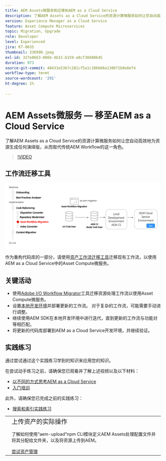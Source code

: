 ```yaml
---
title: AEM Assets微服务和迁移到AEM as a Cloud Service
description: 了解AEM Assets as a Cloud Service的资源计算微服务如何让您自动高效地为资源生成任何演绎版，从而取代传统AEM Workflow的这一角色。
version: Experience Manager as a Cloud Service
feature: Asset Compute Microservices
topic: Migration, Upgrade
role: Developer
level: Experienced
jira: KT-8635
thumbnail: 336990.jpeg
exl-id: 327e8663-086b-4b31-b159-a0cf30480b45
duration: 973
source-git-commit: 48433a5367c281cf5a1c106b08a1306f1b0e8ef4
workflow-type: tm+mt
source-wordcount: '291'
ht-degree: 1%

---
```


# AEM Assets微服务 — 移至AEM as a Cloud Service

了解AEM Assets as a Cloud Service的资源计算微服务如何让您自动高效地为资源生成任何演绎版，从而取代传统AEM Workflow的这一角色。

>[!VIDEO](https://video.tv.adobe.com/v/336990?quality=12&learn=on)

## 工作流迁移工具

![资产工作流迁移工具](./assets/asset-workflow-migration.png)

作为重构代码库的一部分，请使用[资产工作流迁移工具](https://experienceleague.adobe.com/docs/experience-manager-cloud-service/moving/refactoring-tools/asset-workflow-migration-tool.html?lang=zh-Hans)迁移现有工作流，以使用AEM as a Cloud Service中的Asset Compute微服务。

## 关键活动

+ 使用[Adobe I/O Workflow Migrator](https://github.com/adobe/aio-cli-plugin-aem-cloud-service-migration#command-aio-aem-migrationworkflow-migrator)工具迁移资源处理工作流以使用Asset Compute微服务。
+ 设置[本地开发环境](https://experienceleague.adobe.com/docs/experience-manager-learn/cloud-service/local-development-environment-set-up/overview.html?lang=zh-hans)并部署更新的工作流。 对于复杂的工作流，可能需要手动进行调整。
+ 继续使用AEM SDK在本地开发环境中进行迭代，直到更新的工作流与功能对等相匹配。
+ 将更新的代码库部署到AEM as a Cloud Service开发环境，并继续验证。

## 实践练习

通过尝试通过这个实践练习学到的知识来应用您的知识。

在尝试动手练习之前，请确保您已观看并了解上述视频以及以下材料：

+ [以不同的方式思考AEM as a Cloud Service](./introduction.md)
+ [入门培训](./onboarding.md)

此外，请确保您已完成之前的实践练习：

+ [搜索和索引实践练习](./search-and-indexing.md#hands-on-exercise)

<table style="border-width:0">
    <tr>
        <td style="width:150px">
            <a  rel="noreferrer"
                target="_blank"
                href="https://github.com/adobe/aem-cloud-engineering-video-series-exercises/tree/session8-assets#cloud-acceleration-bootcamp---session-8-assets-and-microservices"><img alt="实践练习GitHub存储库" src="./assets/github.png"/>
            </a>        
        </td>
        <td style="width:100%;margin-bottom:1rem;">
            <div style="font-size:1.25rem;font-weight:400;">上传资产的实际操作</div>
            <p style="margin:1rem 0">
                了解如何使用“aem-upload”npm CLI模块定义AEM Assets处理配置文件并将其分配给文件夹，以及将资源上传到AEM。
            </p>
            <a  rel="noreferrer"
                target="_blank"
                href="https://github.com/adobe/aem-cloud-engineering-video-series-exercises/tree/session8-assets#cloud-acceleration-bootcamp---session-8-assets-and-microservices" class="spectrum-Button spectrum-Button--primary spectrum-Button--sizeM">
                <span class="spectrum-Button-label has-no-wrap has-text-weight-bold">尝试资产管理</span>
            </a>
        </td>
    </tr>
</table>
